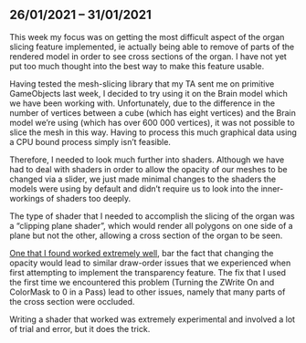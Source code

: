 ## 26/01/2021 – 31/01/2021

This week my focus was on getting the most difficult aspect of the organ slicing feature implemented, ie actually being able to remove of parts of the rendered model in order to see cross sections of the organ. I have not yet put too much thought into the best way to make this feature usable.

Having tested the mesh-slicing library that my TA sent me on primitive GameObjects last week, I decided to try using it on the Brain model which we have been working with. Unfortunately, due to the difference in the number of vertices between a cube (which has eight vertices) and the Brain model we’re using (which has over 600 000 vertices), it was not possible to slice the mesh in this way. Having to process this much graphical data using a CPU bound process simply isn’t feasible.

Therefore, I needed to look much further into shaders. Although we have had to deal with shaders in order to allow the opacity of our meshes to be changed via a slider, we just made minimal changes to the shaders the models were using by default and didn’t require us to look into the inner-workings of shaders too deeply.

The type of shader that I needed to accomplish the slicing of the organ was a “clipping plane shader”, which would render all polygons on one side of a plane but not the other, allowing a cross section of the organ to be seen.

[One that I found worked extremely well](https://github.com/Dandarawy/Unity3DCrossSectionShader/blob/master/Assets/Cross%20Section%20Shader/Shaders/OnePlaneBSP.shader), bar the fact that changing the opacity would lead to similar draw-order issues that we experienced when first attempting to implement the transparency feature. The fix that I used the first time we encountered this problem (Turning the ZWrite On and ColorMask to 0 in a Pass) lead to other issues, namely that many parts of the cross section were occluded.

Writing a shader that worked was extremely experimental and involved a lot of trial and error, but it does the trick.
